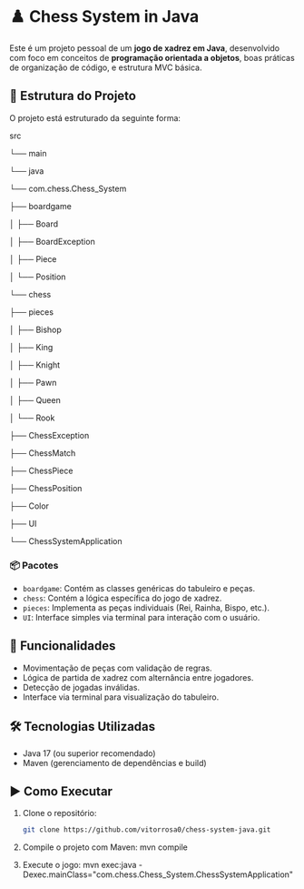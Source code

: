 # ♟️ Chess System in Java

Este é um projeto pessoal de um **jogo de xadrez em Java**, desenvolvido com foco em conceitos de **programação orientada a objetos**, boas práticas de organização de código, e estrutura MVC básica.

## 📁 Estrutura do Projeto

O projeto está estruturado da seguinte forma:

src

└── main

└── java

└── com.chess.Chess_System

├── boardgame

│ ├── Board

│ ├── BoardException

│ ├── Piece

│ └── Position

└── chess

├── pieces

│ ├── Bishop

│ ├── King

│ ├── Knight

│ ├── Pawn

│ ├── Queen

│ └── Rook

├── ChessException

├── ChessMatch

├── ChessPiece

├── ChessPosition

├── Color

├── UI

└── ChessSystemApplication

### 📦 Pacotes

- `boardgame`: Contém as classes genéricas do tabuleiro e peças.
- `chess`: Contém a lógica específica do jogo de xadrez.
- `pieces`: Implementa as peças individuais (Rei, Rainha, Bispo, etc.).
- `UI`: Interface simples via terminal para interação com o usuário.

## 🚀 Funcionalidades

- Movimentação de peças com validação de regras.
- Lógica de partida de xadrez com alternância entre jogadores.
- Detecção de jogadas inválidas.
- Interface via terminal para visualização do tabuleiro.

## 🛠️ Tecnologias Utilizadas

- Java 17 (ou superior recomendado)
- Maven (gerenciamento de dependências e build)

## ▶️ Como Executar

1. Clone o repositório:
   ```bash
   git clone https://github.com/vitorrosa0/chess-system-java.git

2. Compile o projeto com Maven:
   mvn compile

3. Execute o jogo:
   mvn exec:java -Dexec.mainClass="com.chess.Chess_System.ChessSystemApplication"
